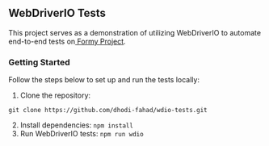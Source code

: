 ## WebDriverIO Tests

This project serves as a demonstration of utilizing WebDriverIO to automate end-to-end tests on[ Formy Project](https://formy-project.herokuapp.com).

### Getting Started

Follow the steps below to set up and run the tests locally:

1. Clone the repository:
````
git clone https://github.com/dhodi-fahad/wdio-tests.git
````
2. Install dependencies:
`npm install`
3. Run WebDriverIO tests:
`npm run wdio`


